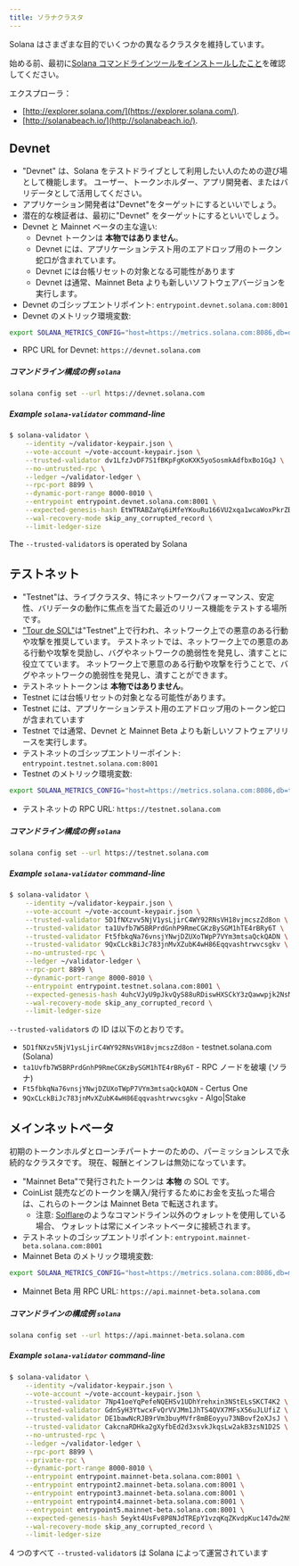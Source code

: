 ```yaml
---
title: ソラナクラスタ
---
```


Solana はさまざまな目的でいくつかの異なるクラスタを維持しています。

始める前、最初に[Solana コマンドラインツールをインストールしたこと](cli/install-solana-cli-tools.md)を確認してください。

エクスプローラ：

- [http://explorer.solana.com/](https://explorer.solana.com/).
- [http://solanabeach.io/](http://solanabeach.io/).

## Devnet

- "Devnet" は、Solana をテストドライブとして利用したい人のための遊び場として機能します。 ユーザー、トークンホルダー、アプリ開発者、またはバリデータとして活用してください。
- アプリケーション開発者は"Devnet"をターゲットにするといいでしょう。
- 潜在的な検証者は、最初に"Devnet" をターゲットにするといいでしょう。
- Devnet と Mainnet ベータの主な違い:
  - Devnet トークンは **本物ではありません**。
  - Devnet には、アプリケーションテスト用のエアドロップ用のトークン蛇口が含まれています。
  - Devnet には台帳リセットの対象となる可能性があります
  - Devnet は通常、Mainnet Beta よりも新しいソフトウェアバージョンを実行します。
- Devnet のゴシップエントリポイント: `entrypoint.devnet.solana.com:8001`
- Devnet のメトリック環境変数:

```bash
export SOLANA_METRICS_CONFIG="host=https://metrics.solana.com:8086,db=devnet,u=scratch_writer,p=topsecret"
```

- RPC URL for Devnet: `https://devnet.solana.com`

##### コマンドライン構成の例 `solana`

```bash
solana config set --url https://devnet.solana.com
```

##### Example `solana-validator` command-line

```bash
$ solana-validator \
    --identity ~/validator-keypair.json \
    --vote-account ~/vote-account-keypair.json \
    --trusted-validator dv1LfzJvDF7S1fBKpFgKoKXK5yoSosmkAdfbxBo1GqJ \
    --no-untrusted-rpc \
    --ledger ~/validator-ledger \
    --rpc-port 8899 \
    --dynamic-port-range 8000-8010 \
    --entrypoint entrypoint.devnet.solana.com:8001 \
    --expected-genesis-hash EtWTRABZaYq6iMfeYKouRu166VU2xqa1wcaWoxPkrZBG \
    --wal-recovery-mode skip_any_corrupted_record \
    --limit-ledger-size
```

The `--trusted-validator`s is operated by Solana

## テストネット

- "Testnet"は、ライブクラスタ、特にネットワークパフォーマンス、安定性、バリデータの動作に焦点を当てた最近のリリース機能をテストする場所です。
- ["Tour de SOL"](tour-de-sol.md)は"Testnet"上で行われ、ネットワーク上での悪意のある行動や攻撃を推奨しています。 テストネットでは、ネットワーク上での悪意のある行動や攻撃を奨励し、バグやネットワークの脆弱性を発見し、潰すことに役立てています。 ネットワーク上で悪意のある行動や攻撃を行うことで、バグやネットワークの脆弱性を発見し、潰すことができます。
- テストネットトークンは **本物ではありません**。
- Testnet には台帳リセットの対象となる可能性があります。
- Testnet には、アプリケーションテスト用のエアドロップ用のトークン蛇口が含まれています
- Testnet では通常、Devnet と Mainnet Beta よりも新しいソフトウェアリリースを実行します。
- テストネットのゴシップエントリーポイント: `entrypoint.testnet.solana.com:8001`
- Testnet のメトリック環境変数:

```bash
export SOLANA_METRICS_CONFIG="host=https://metrics.solana.com:8086,db=tds,u=testnet_write,p=c4fa841aa918bf8274e3e2a44d77568d9861b3ea"
```

- テストネットの RPC URL: `https://testnet.solana.com`

##### コマンドライン構成の例 `solana`

```bash
solana config set --url https://testnet.solana.com
```

##### Example `solana-validator` command-line

```bash
$ solana-validator \
    --identity ~/validator-keypair.json \
    --vote-account ~/vote-account-keypair.json \
    --trusted-validator 5D1fNXzvv5NjV1ysLjirC4WY92RNsVH18vjmcszZd8on \
    --trusted-validator ta1Uvfb7W5BRPrdGnhP9RmeCGKzBySGM1hTE4rBRy6T \
    --trusted-validator Ft5fbkqNa76vnsjYNwjDZUXoTWpP7VYm3mtsaQckQADN \
    --trusted-validator 9QxCLckBiJc783jnMvXZubK4wH86Eqqvashtrwvcsgkv \
    --no-untrusted-rpc \
    --ledger ~/validator-ledger \
    --rpc-port 8899 \
    --dynamic-port-range 8000-8010 \
    --entrypoint entrypoint.testnet.solana.com:8001 \
    --expected-genesis-hash 4uhcVJyU9pJkvQyS88uRDiswHXSCkY3zQawwpjk2NsNY \
    --wal-recovery-mode skip_any_corrupted_record \
    --limit-ledger-size
```

`--trusted-validator`s の ID は以下のとおりです。

- `5D1fNXzv5NjV1ysLjirC4WY92RNsVH18vjmcszZd8on` - testnet.solana.com (Solana)
- `ta1Uvfb7W5BRPrdGnhP9RmeCGKzBySGM1hTE4rBRy6T` - RPC ノードを破壊 (ソラナ)
- `Ft5fbkqNa76vnsjYNwjDZUXoTWpP7VYm3mtsaQckQADN` - Certus One
- `9QxCLckBiJc783jnMvXZubK4wH86Eqqvashtrwvcsgkv` - Algo|Stake

## メインネットベータ

初期のトークンホルダとローンチパートナーのための、パーミッションレスで永続的なクラスタです。 現在、報酬とインフレは無効になっています。

- "Mainnet Beta"で発行されたトークンは **本物** の SOL です。
- CoinList 競売などのトークンを購入/発行するためにお金を支払った場合は、これらのトークンは Mainnet Beta で転送されます。
  - 注意: [Solflare](wallet-guide/solflare.md)のようなコマンドライン以外のウォレットを使用している場合、 ウォレットは常にメインネットベータに接続されます。
- テストネットのゴシップエントリポイント: `entrypoint.mainnet-beta.solana.com:8001`
- Mainnet Beta のメトリック環境変数:

```bash
export SOLANA_METRICS_CONFIG="host=https://metrics.solana.com:8086,db=mainnet-beta,u=mainnet-beta_write,p=password"
```

- Mainnet Beta 用 RPC URL: `https://api.mainnet-beta.solana.com`

##### コマンドラインの構成例 `solana`

```bash
solana config set --url https://api.mainnet-beta.solana.com
```

##### Example `solana-validator` command-line

```bash
$ solana-validator \
    --identity ~/validator-keypair.json \
    --vote-account ~/vote-account-keypair.json \
    --trusted-validator 7Np41oeYqPefeNQEHSv1UDhYrehxin3NStELsSKCT4K2 \
    --trusted-validator GdnSyH3YtwcxFvQrVVJMm1JhTS4QVX7MFsX56uJLUfiZ \
    --trusted-validator DE1bawNcRJB9rVm3buyMVfr8mBEoyyu73NBovf2oXJsJ \
    --trusted-validator CakcnaRDHka2gXyfbEd2d3xsvkJkqsLw2akB3zsN1D2S \
    --no-untrusted-rpc \
    --ledger ~/validator-ledger \
    --rpc-port 8899 \
    --private-rpc \
    --dynamic-port-range 8000-8010 \
    --entrypoint entrypoint.mainnet-beta.solana.com:8001 \
    --entrypoint entrypoint2.mainnet-beta.solana.com:8001 \
    --entrypoint entrypoint3.mainnet-beta.solana.com:8001 \
    --entrypoint entrypoint4.mainnet-beta.solana.com:8001 \
    --entrypoint entrypoint5.mainnet-beta.solana.com:8001 \
    --expected-genesis-hash 5eykt4UsFv8P8NJdTREpY1vzqKqZKvdpKuc147dw2N9d \
    --wal-recovery-mode skip_any_corrupted_record \
    --limit-ledger-size
```

4 つのすべて `--trusted-validator`s は Solana によって運営されています
